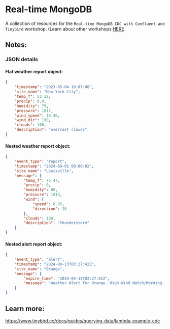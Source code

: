 
# Real-time MongoDB 

A collection of resources for the `Real-time MongoDB CDC with Confluent and Tinybird` workshop.  (Learn about other workshops [HERE](https://www.tinybird.co/docs/live)



## Notes:

### JSON details

#### Flat weather report object:

```json
{
	"timestamp": "2023-05-04 18:07:08",
	"site_name": "New York City",
	"temp_f": 52.12,
	"precip": 0.0,
	"humidity": 79,
	"pressure": 1017,
	"wind_speed": 10.36,
	"wind_dir": 190,
	"clouds": 100,
	"description": "overcast clouds"
}

```

#### Nested weather report object:

```json
{
    "event_type": "report",
    "timestamp": "2024-09-01 00:00:02",
    "site_name": "Louisville",
    "message": {
        "temp_f": 75.47,
        "precip": 0,
        "humidity": 80,
        "pressure": 1014,
        "wind": {
            "speed": 8.05,
            "direction": 20
        },
        "clouds": 100,
        "description": "thunderstorm"
    }
}
```

#### Nested alert report object:

```json
{
    "event_type": "alert",
    "timestamp": "2024-09-13T03:27:42Z",
    "site_name": "Orange",
    "message": {
        "expire_time": "2024-09-14T02:27:42Z",
        "message": "Weather Alert for Orange. High Wind Watch/Warning. Expires at 2024-09-14T02:27:42Z."
    }
}
```




## Learn more: 
https://www.tinybird.co/docs/guides/querying-data/lambda-example-cdc
